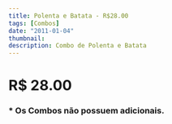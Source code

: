 ```yaml
---
title: Polenta e Batata - R$28.00
tags: [Combos]
date: "2011-01-04"
thumbnail:
description: Combo de Polenta e Batata
---
```


# R\$ 28.00

<h3 id="unordered">
<strong>
<strong>* Os Combos não possuem adicionais.</strong>
</strong>
</h3>
